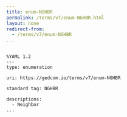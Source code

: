 ```yaml
---
title: enum-NGHBR
permalink: /terms/v7/enum-NGHBR.html
layout: none
redirect-from:
  - /terms/v7/enum-NGHBR
...
```


```

%YAML 1.2
---
type: enumeration

uri: https://gedcom.io/terms/v7/enum-NGHBR

standard tag: NGHBR

descriptions:
  - Neighbor
...

```
